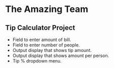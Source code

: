 

# The Amazing Team

## Tip Calculator Project


* Field to enter amount of bill.
* Field to enter number of people.
* Output display that shows tip amount.
* Output display that shows amount per person.
* Tip % dropdown menu. 
